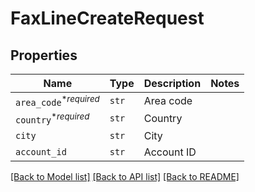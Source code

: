 # FaxLineCreateRequest



## Properties

| Name | Type | Description | Notes |
| ---- | ---- | ----------- | ----- |
| `area_code`<sup>*_required_</sup> | ```str``` |  Area code  |  |
| `country`<sup>*_required_</sup> | ```str``` |  Country  |  |
| `city` | ```str``` |  City  |  |
| `account_id` | ```str``` |  Account ID  |  |


[[Back to Model list]](../README.md#documentation-for-models) [[Back to API list]](../README.md#documentation-for-api-endpoints) [[Back to README]](../README.md)


